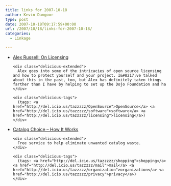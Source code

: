 ```yaml
---
title: links for 2007-10-18
author: Kevin Dangoor
type: post
date: 2007-10-18T09:17:59+00:00
url: /2007/10/18/links-for-2007-10-18/
categories:
  - Linkage

---
```

<ul class="delicious">
  <li>
    <div class="delicious-link">
      <a href="http://alex.dojotoolkit.org/?p=609">Alex Russell: On Licensing</a>
    </div>
    
    <div class="delicious-extended">
      Alex goes into some of the intricacies of open source licensing and how to protect yourself and your project. I&#8217;ve talked about this in the past, too, but Alex has definitely taken things farther than I have by helping to set up the Dojo Foundation and ha
    </div>
    
    <div class="delicious-tags">
      (tags: <a href="http://del.icio.us/tazzzzz/OpenSource">OpenSource</a> <a href="http://del.icio.us/tazzzzz/software">software</a> <a href="http://del.icio.us/tazzzzz/licensing">licensing</a>)
    </div>
  </li>
  
  <li>
    <div class="delicious-link">
      <a href="http://www.catalogchoice.org/">Catalog Choice &#8211; How It Works</a>
    </div>
    
    <div class="delicious-extended">
      Free service to help eliminate unwanted catalog waste.
    </div>
    
    <div class="delicious-tags">
      (tags: <a href="http://del.icio.us/tazzzzz/shopping">shopping</a> <a href="http://del.icio.us/tazzzzz/mail">mail</a> <a href="http://del.icio.us/tazzzzz/organization">organization</a> <a href="http://del.icio.us/tazzzzz/privacy">privacy</a>)
    </div>
  </li>
</ul>